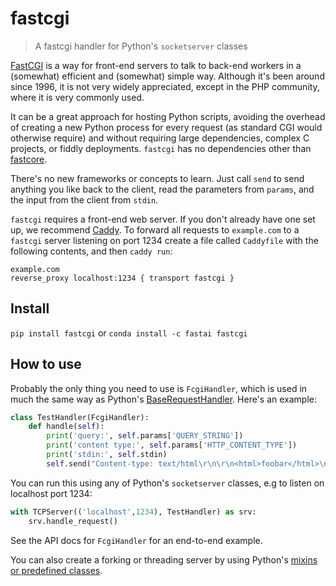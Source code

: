 # fastcgi
> A fastcgi handler for Python's `socketserver` classes


[FastCGI](http://www.mit.edu/~yandros/doc/specs/fcgi-spec.html) is a way for front-end servers to talk to back-end workers in a (somewhat) efficient and (somewhat) simple way. Although it's been around since 1996, it is not very widely appreciated, except in the PHP community, where it is very commonly used.

It can be a great approach for hosting Python scripts, avoiding the overhead of creating a new Python process for every request (as standard CGI would otherwise require) and without requiring large dependencies, complex C projects, or fiddly deployments. `fastcgi` has no dependencies other than [fastcore](https://fastcore.fast.ai/).

There's no new frameworks or concepts to learn. Just call `send` to send anything you like back to the client, read the parameters from `params`, and the input from the client from `stdin`.

`fastcgi` requires a front-end web server. If you don't already have one set up, we recommend [Caddy](https://caddyserver.com/). To forward all requests to `example.com` to a `fastcgi` server listening on port 1234 create a file called `Caddyfile` with the following contents, and then `caddy run`:

    example.com
    reverse_proxy localhost:1234 { transport fastcgi }

## Install

`pip install fastcgi` or `conda install -c fastai fastcgi`

## How to use

Probably the only thing you need to use is `FcgiHandler`, which is used in much the same way as Python's [BaseRequestHandler](https://docs.python.org/3/library/socketserver.html#request-handler-objects). Here's an example:

```python
class TestHandler(FcgiHandler):
    def handle(self):
        print('query:', self.params['QUERY_STRING'])
        print('content type:', self.params['HTTP_CONTENT_TYPE'])
        print('stdin:', self.stdin)
        self.send("Content-type: text/html\r\n\r\n<html>foobar</html>\n")
```

You can run this using any of Python's `socketserver` classes, e.g to listen on localhost port 1234:

```python
with TCPServer(('localhost',1234), TestHandler) as srv:
    srv.handle_request()
```

See the API docs for `FcgiHandler` for an end-to-end example.

You can also create a forking or threading server by using Python's [mixins or predefined classes](https://docs.python.org/3/library/socketserver.html#socketserver.ThreadingMixIn).
